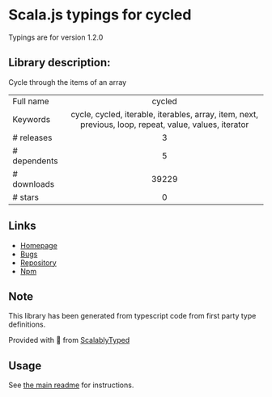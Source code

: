 
# Scala.js typings for cycled

Typings are for version 1.2.0

## Library description:
Cycle through the items of an array

|                    |                 |
| ------------------ | :-------------: |
| Full name          | cycled |
| Keywords           | cycle, cycled, iterable, iterables, array, item, next, previous, loop, repeat, value, values, iterator |
| # releases         | 3 |
| # dependents       | 5 |
| # downloads        | 39229 |
| # stars            | 0 |

## Links
- [Homepage](https://github.com/sindresorhus/cycled#readme)
- [Bugs](https://github.com/sindresorhus/cycled/issues)
- [Repository](https://github.com/sindresorhus/cycled)
- [Npm](https://www.npmjs.com/package/cycled)
    


## Note
This library has been generated from typescript code from first party type definitions.

Provided with :purple_heart: from [ScalablyTyped](https://github.com/oyvindberg/ScalablyTyped)

## Usage
See [the main readme](../../readme.md) for instructions.


